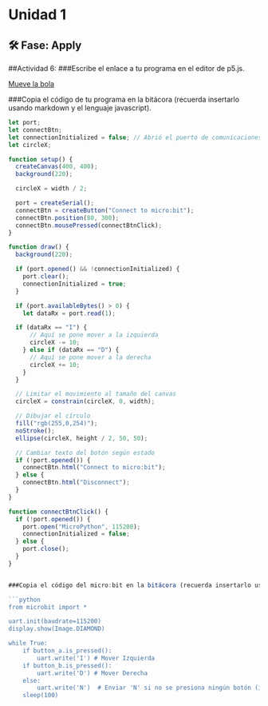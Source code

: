 # Unidad 1

## 🛠 Fase: Apply




##Actividad 6:
###Escribe el enlace a tu programa en el editor de p5.js.

[Mueve la bola](https://editor.p5js.org/DanielAMendozaJ/sketches/4E8K_HAig)


###Copia el código de tu programa en la bitácora (recuerda insertarlo usando markdown y el lenguaje javascript).

```javascript
let port;
let connectBtn;
let connectionInitialized = false; // Abrió el puerto de comunicaciones
let circleX;

function setup() {
  createCanvas(400, 400);
  background(220);

  circleX = width / 2;

  port = createSerial();
  connectBtn = createButton("Connect to micro:bit");
  connectBtn.position(80, 300);
  connectBtn.mousePressed(connectBtnClick);
}

function draw() {
  background(220);

  if (port.opened() && !connectionInitialized) {
    port.clear();
    connectionInitialized = true;
  }

  if (port.availableBytes() > 0) {
    let dataRx = port.read(1);

  if (dataRx == "I") {
      // Aquí se pone mover a la izquierda
      circleX -= 10;
    } else if (dataRx == "D") {
      // Aquí se pone mover a la derecha
      circleX += 10;
    }
  }

  // Limitar el movimiento al tamaño del canvas
  circleX = constrain(circleX, 0, width);

  // Dibujar el círculo
  fill("rgb(255,0,254)");
  noStroke();
  ellipse(circleX, height / 2, 50, 50);

  // Cambiar texto del botón según estado
  if (!port.opened()) {
    connectBtn.html("Connect to micro:bit");
  } else {
    connectBtn.html("Disconnect");
  }
}

function connectBtnClick() {
  if (!port.opened()) {
    port.open("MicroPython", 115200);
    connectionInitialized = false;
  } else {
    port.close();
  }
}


###Copia el código del micro:bit en la bitácora (recuerda insertarlo usando markdown y el lenguaje python).

```python
from microbit import *

uart.init(baudrate=115200)
display.show(Image.DIAMOND)

while True:
    if button_a.is_pressed():
        uart.write('I') # Mover Izquierda
    if button_b.is_pressed():
        uart.write('D') # Mover Derecha
    else:
        uart.write('N')  # Enviar 'N' si no se presiona ningún botón (indiferente)
    sleep(100)

